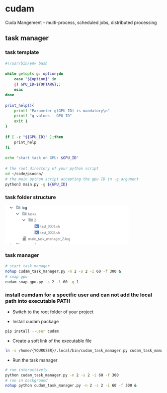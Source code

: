 # cudam
Cuda Mangement - multi-process, scheduled jobs, distributed processing

## task manager

### task template

```bash
#!/usr/bin/env bash

while getopts g: option;do
    case "${option}" in
    g) GPU_ID=${OPTARG};;
    esac
done

print_help(){
    printf "Parameter g(GPU ID) is mandatory\n"
    printf "g values - GPU ID"
    exit 1
}

if [ -z "${GPU_ID}" ];then
    print_help
fi

echo "start task on GPU: $GPU_ID"

# the root directory of your python script
cd ~/code/psocnn/
# the main python script accepting the gpu ID in -g argument
python3 main.py -g ${GPU_ID}
```

### task folder structure

![task folder structure](https://github.com/wwwbbb8510/cudam/blob/master/sh_task_structure.PNG "Task folder structure")

### task manager 

```bash
# start task manager
nohup cudam_task_manager.py -n 2 -s 2 -i 60 -f 300 &
# snap gpu
cudam_snap_gpu.py -s 2 -l 60 -g 1
```

### install cumdam for a specific user and can not add the local path into executable PATH

* Switch to the root folder of your project

* Install cudam package
```bash
pip install --user cudam
``` 

* Create a soft link of the executable file
```bash
ln -s /home/{YOURUSER}/.local/bin/cudam_task_manager.py cudam_task_manager.py
```

* Run the task manager
```bash
# run interactively
python cudam_task_manager.py -n 2 -s 2 -i 60 -f 300
# run in background
nohup python cudam_task_manager.py -n 2 -s 2 -i 60 -f 300 &
```

